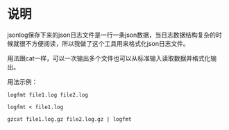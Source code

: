 说明
====

jsonlog保存下来的json日志文件是一行一条json数据，当日志数据结构复杂的时候就很不方便阅读，所以我做了这个工具用来格式化json日志文件。

用法跟cat一样，可以一次输出多个文件也可以从标准输入读取数据并格式化输出。

用法示例：

```
logfmt file1.log file2.log

logfmt < file1.log

gzcat file1.log.gz file2.log.gz | logfmt
```
